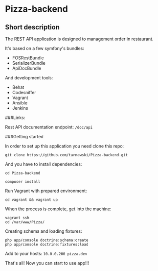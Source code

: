 Pizza-backend
====================

<h2>Short description</h2>
The REST API application is designed to management order in restaurant.

It's based on a few symfony's bundles:

* FOSRestBundle
* SerializerBundle
* ApiDocBundle

And development tools:

* Behat
* Codesniffer
* Vagrant
* Ansible
* Jenkins 

###Links:

Rest API documentation endpoint: `/doc/api`
 
###Getting started

In order to set up this application you need clone this repo:

```git clone https://github.com/tarnawski/Pizza-backend.git```

And you have to install dependencies:

```cd Pizza-backend```

```composer install```

Run Vagrant with prepared environment:

```cd vagrant && vagrant up ```


When the process is complete, get into the machine:
```
vagrant ssh
cd /var/www/Pizza/
```

Creating schema and loading fixtures:
```
php app/console doctrine:schema:create 
php app/console doctrine:fixtures:load
```  


Add to your hosts:
`10.0.0.200 pizza.dev`

That's all! Now you can start to use app!!!